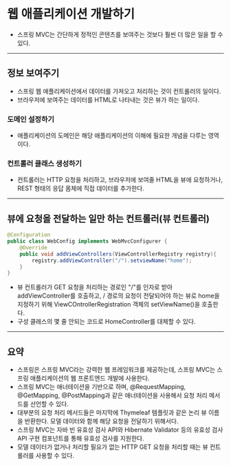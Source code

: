 # 웹 애플리케이션 개발하기

- 스프링 MVC는 간단하게 정적인 콘텐츠를 보여주는 것보다 훨씬 더 많은 일을 할 수 있다.

-------------

## 정보 보여주기

- 스프링 웹 애플리케이션에서 데이터를 가져오고 처리하는 것이 컨트롤러의 일이다.
- 브라우저에 보여주는 데이터를 HTML로 나타내는 것은 뷰가 하는 일이다.

### 도메인 설정하기

- 애플리케이션의 도메인은 해당 애플리케이션의 이해에 필요한 개념을 다루는 영역이다.

### 컨트롤러 클래스 생성하기

- 컨트롤러는 HTTP 요청을 처리하고, 브라우저에 보여줄 HTML을 뷰에 요청하거나, REST 형태의 응답 몸체에 직접 데이터를 추가한다.

-------------

## 뷰에 요청을 전달하는 일만 하는 컨트롤러(뷰 컨트롤러)

```java
@Configuration
public class WebConfig implements WebMvcConfigurer {
    @Override
    public void addViewControllers(ViewControllerRegistry registry){
        registry.addViewController("/").setviewName("home");
    }
}
```

- 뷰 컨트롤러가 GET 요청을 처리하는 경로인 "/"를 인자로 받아 addViewController를 호출하고, / 경로의 요청이 전달되어야 하는 뷰로
home을 지정하기 위해 ViewCOntrollerRegistration 객체의 setViewName()을 호출한다.
- 구성 클래스의 몇 줄 안되는 코드로 HomeController를 대체할 수 있다.

--------------

## 요약

- 스프링은 스프링 MVC라는 강력한 웹 프레임워크를 제공하는데, 스프링 MVC는 스프링 애플리케이션의 웹 프론트엔드 개발에 사용한다.
- 스프링 MVC는 애너테이션을 기반으로 하며, @RequestMapping, @GetMapping, @PostMapping과 같은 애너테이션을 사용해서 요청 처리 메서드를 선언할 수 있다.
- 대부분의 요청 처리 메서드들은 마지막에 Thymeleaf 템플릿과 같은 논리 뷰 이름을 반환한다. 모델 데이터와 함께 해당 요청을 전달하기 위해서다.
- 스프링 MVC는 자바 빈 유효성 검사 API와 Hibernate Validator 등의 유효성 검사 API 구현 컴포넌트를 통해 유효성 검사를 지원한다.
- 모델 데이터가 없거나 처리할 필요가 없는 HTTP GET 요청을 처리할 때는 뷰 컨트롤러를 사용할 수 있다.

